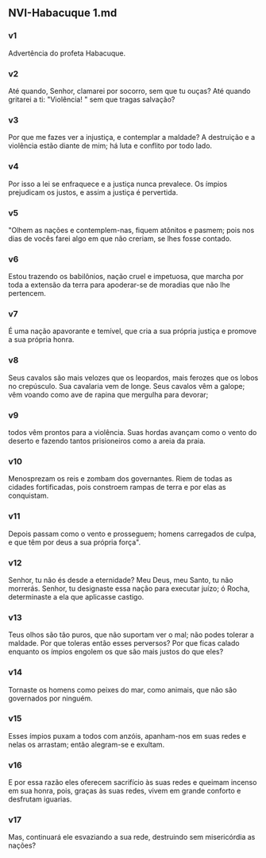## NVI-Habacuque 1.md
### v1
 Advertência do profeta Habacuque.
### v2
 Até quando, Senhor, clamarei por socorro, sem que tu ouças? Até quando gritarei a ti: "Violência! " sem que tragas salvação?
### v3
 Por que me fazes ver a injustiça, e contemplar a maldade? A destruição e a violência estão diante de mim; há luta e conflito por todo lado.
### v4
 Por isso a lei se enfraquece e a justiça nunca prevalece. Os ímpios prejudicam os justos, e assim a justiça é pervertida.
### v5
 "Olhem as nações e contemplem-nas, fiquem atônitos e pasmem; pois nos dias de vocês farei algo em que não creriam, se lhes fosse contado.
### v6
 Estou trazendo os babilônios, nação cruel e impetuosa, que marcha por toda a extensão da terra para apoderar-se de moradias que não lhe pertencem.
### v7
 É uma nação apavorante e temível, que cria a sua própria justiça e promove a sua própria honra.
### v8
 Seus cavalos são mais velozes que os leopardos, mais ferozes que os lobos no crepúsculo. Sua cavalaria vem de longe. Seus cavalos vêm a galope; vêm voando como ave de rapina que mergulha para devorar;
### v9
 todos vêm prontos para a violência. Suas hordas avançam como o vento do deserto e fazendo tantos prisioneiros como a areia da praia.
### v10
 Menosprezam os reis e zombam dos governantes. Riem de todas as cidades fortificadas, pois constroem rampas de terra e por elas as conquistam.
### v11
 Depois passam como o vento e prosseguem; homens carregados de culpa, e que têm por deus a sua própria força".
### v12
 Senhor, tu não és desde a eternidade? Meu Deus, meu Santo, tu não morrerás. Senhor, tu designaste essa nação para executar juízo; ó Rocha, determinaste a ela que aplicasse castigo.
### v13
 Teus olhos são tão puros, que não suportam ver o mal; não podes tolerar a maldade. Por que toleras então esses perversos? Por que ficas calado enquanto os ímpios engolem os que são mais justos do que eles?
### v14
 Tornaste os homens como peixes do mar, como animais, que não são governados por ninguém.
### v15
 Esses ímpios puxam a todos com anzóis, apanham-nos em suas redes e nelas os arrastam; então alegram-se e exultam.
### v16
 E por essa razão eles oferecem sacrifício às suas redes e queimam incenso em sua honra, pois, graças às suas redes, vivem em grande conforto e desfrutam iguarias.
### v17
 Mas, continuará ele esvaziando a sua rede, destruindo sem misericórdia as nações?

